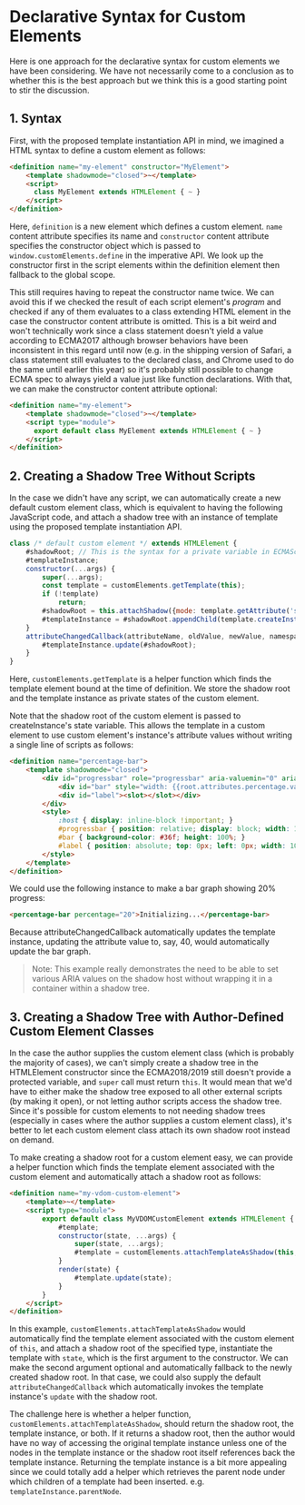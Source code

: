 # Declarative Syntax for Custom Elements

Here is one approach for the declarative syntax for custom elements we have been considering.
We have not necessarily come to a conclusion as to whether this is the best approach but we think this is a good starting point to stir the discussion.

## 1. Syntax

First, with the proposed template instantiation API in mind, we imagined a HTML syntax to define a custom element as follows:

```html
<definition name="my-element" constructor="MyElement">
    <template shadowmode="closed">~</template>
    <script>
      class MyElement extends HTMLElement { ~ }
    </script>
</definition>
```

Here, `definition` is a new element which defines a custom element. `name` content attribute specifies its name and `constructor` content attribute specifies the constructor object which is passed to `window.customElements.define` in the imperative API. We look up the constructor first in the script elements within the definition element then fallback to the global scope.

This still requires having to repeat the constructor name twice. We can avoid this if we checked the result of each script element's *program* and checked if any of them evaluates to a class extending HTML element in the case the constructor content attribute is omitted. This is a bit weird and won't technically work since a class statement doesn't yield a value according to ECMA2017 although browser behaviors have been inconsistent in this regard until now (e.g. in the shipping version of Safari, a class statement still evaluates to the declared class, and Chrome used to do the same until earlier this year) so it's probably still possible to change ECMA spec to always yield a value just like function declarations. With that, we can make the constructor content attribute optional:

```html
<definition name="my-element">
    <template shadowmode="closed">~</template>
    <script type="module">
      export default class MyElement extends HTMLElement { ~ }
    </script>
</definition>
```

## 2. Creating a Shadow Tree Without Scripts

In the case we didn't have any script, we can automatically create a new default custom element class, which is equivalent to having the following JavaScript code, and attach a shadow tree with an instance of template using the proposed template instantiation API. 

```js
class /* default custom element */ extends HTMLElement {
    #shadowRoot; // This is the syntax for a private variable in ECMAScript 2018+
    #templateInstance;
    constructor(...args) {
        super(...args);
        const template = customElements.getTemplate(this);
        if (!template)
            return;
        #shadowRoot = this.attachShadow({mode: template.getAttribute('shadowmode')});
        #templateInstance = #shadowRoot.appendChild(template.createInstance(#shadowRoot));
    }
    attributeChangedCallback(attributeName, oldValue, newValue, namespace) {
        #templateInstance.update(#shadowRoot);
    }
}
```

Here, `customElements.getTemplate` is a helper function which finds the template element bound at the time of definition. We store the shadow root and the template instance as private states of the custom element.

Note that the shadow root of the custom element is passed to createInstance's state variable. This allows the template in a custom element to use custom element's instance's attribute values without writing a single line of scripts as follows:

```html
<definition name="percentage-bar">
    <template shadowmode="closed">
        <div id="progressbar" role="progressbar" aria-valuemin="0" aria-valuemax="100" aria-valuenow="{{root.attributes.percentage.value}}">
            <div id="bar" style="width: {{root.attributes.percentage.value}}%"></div>
            <div id="label"><slot></slot></div>
        </div>
        <style>
            :host { display: inline-block !important; }
            #progressbar { position: relative; display: block; width: 100%; height: 100%; }
            #bar { background-color: #36f; height: 100%; }
            #label { position: absolute; top: 0px; left: 0px; width: 100%; height: 100%; text-align: center; }
        </style>
    </template>
</definition>
```

We could use the following instance to make a bar graph showing 20% progress:

```html
<percentage-bar percentage="20">Initializing...</percentage-bar>
```

Because attributeChangedCallback automatically updates the template instance, updating the attribute value to, say, 40, would automatically update the bar graph.


> Note: This example really demonstrates the need to be able to set various ARIA values on the shadow host without wrapping it in a container within a shadow tree.

## 3. Creating a Shadow Tree with Author-Defined Custom Element Classes

In the case the author supplies the custom element class (which is probably the majority of cases), we can't simply create a shadow tree in the HTMLElement constructor since the ECMA2018/2019 still doesn't provide a protected variable, and `super` call must return `this`. It would mean that we'd have to either make the shadow tree exposed to all other external scripts (by making it open), or not letting author scripts access the shadow tree. Since it's possible for custom elements to not needing shadow trees (especially in cases where the author supplies a custom element class), it's better to let each custom element class attach its own shadow root instead on demand.

To make creating a shadow root for a custom element easy, we can provide a helper function which finds the template element associated with the custom element and automatically attach a shadow root as follows: 

```html
<definition name="my-vdom-custom-element">
    <template>~</template>
    <script type="module">
        export default class MyVDOMCustomElement extends HTMLElement {
            #template;
            constructor(state, ...args) {
                super(state, ...args);
                #template = customElements.attachTemplateAsShadow(this, state);
            }
            render(state) {
                #template.update(state);
            }
        }
    </script>
</definition>
```

In this example, `customElements.attachTemplateAsShadow` would automatically find the template element associated with the custom element of `this`, and attach a shadow root of the specified type, instantiate the template with `state`, which is the first argument to the constructor. We can make the second argument optional and automatically fallback to the newly created shadow root. In that case, we could also supply the default `attributeChangedCallback` which automatically invokes the template instance's `update` with the shadow root.

The challenge here is whether a helper function, `customElements.attachTemplateAsShadow`, should return the shadow root, the template instance, or both. If it returns a shadow root, then the author would have no way of accessing the original template instance unless one of the nodes in the template instance or the shadow root itself references back the template instance. Returning the template instance is a bit more appealing since we could totally add a helper which retrieves the parent node under which children of a template had been inserted. e.g. `templateInstance.parentNode`.

